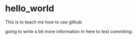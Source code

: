 # hello_world
This is to teach me how to use github

going to write a bit more information in here to test commiting.
